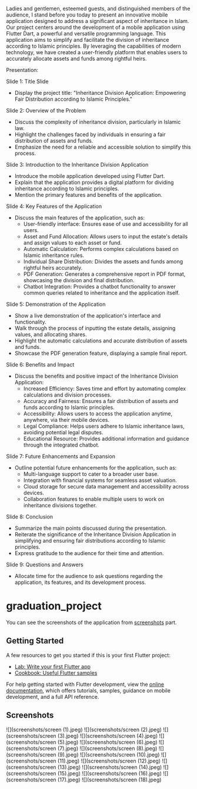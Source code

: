 Ladies and gentlemen, esteemed guests, and distinguished members of the audience, I stand before you today to present an innovative mobile application designed to address a significant aspect of inheritance in Islam. Our project centers around the development of a mobile application using Flutter Dart, a powerful and versatile programming language. This application aims to simplify and facilitate the division of inheritance according to Islamic principles. By leveraging the capabilities of modern technology, we have created a user-friendly platform that enables users to accurately allocate assets and funds among rightful heirs.

Presentation:

Slide 1: Title Slide
- Display the project title: "Inheritance Division Application: Empowering Fair Distribution according to Islamic Principles."

Slide 2: Overview of the Problem
- Discuss the complexity of inheritance division, particularly in Islamic law.
- Highlight the challenges faced by individuals in ensuring a fair distribution of assets and funds.
- Emphasize the need for a reliable and accessible solution to simplify this process.

Slide 3: Introduction to the Inheritance Division Application
- Introduce the mobile application developed using Flutter Dart.
- Explain that the application provides a digital platform for dividing inheritance according to Islamic principles.
- Mention the primary features and benefits of the application.

Slide 4: Key Features of the Application
- Discuss the main features of the application, such as:
  - User-friendly interface: Ensures ease of use and accessibility for all users.
  - Asset and Fund Allocation: Allows users to input the estate's details and assign values to each asset or fund.
  - Automatic Calculation: Performs complex calculations based on Islamic inheritance rules.
  - Individual Share Distribution: Divides the assets and funds among rightful heirs accurately.
  - PDF Generation: Generates a comprehensive report in PDF format, showcasing the division and final distribution.
  - Chatbot Integration: Provides a chatbot functionality to answer common queries related to inheritance and the application itself.

Slide 5: Demonstration of the Application
- Show a live demonstration of the application's interface and functionality.
- Walk through the process of inputting the estate details, assigning values, and allocating shares.
- Highlight the automatic calculations and accurate distribution of assets and funds.
- Showcase the PDF generation feature, displaying a sample final report.

Slide 6: Benefits and Impact
- Discuss the benefits and positive impact of the Inheritance Division Application:
  - Increased Efficiency: Saves time and effort by automating complex calculations and division processes.
  - Accuracy and Fairness: Ensures a fair distribution of assets and funds according to Islamic principles.
  - Accessibility: Allows users to access the application anytime, anywhere, via their mobile devices.
  - Legal Compliance: Helps users adhere to Islamic inheritance laws, avoiding potential legal disputes.
  - Educational Resource: Provides additional information and guidance through the integrated chatbot.

Slide 7: Future Enhancements and Expansion
- Outline potential future enhancements for the application, such as:
  - Multi-language support to cater to a broader user base.
  - Integration with financial systems for seamless asset valuation.
  - Cloud storage for secure data management and accessibility across devices.
  - Collaboration features to enable multiple users to work on inheritance divisions together.

Slide 8: Conclusion
- Summarize the main points discussed during the presentation.
- Reiterate the significance of the Inheritance Division Application in simplifying and ensuring fair distributions according to Islamic principles.
- Express gratitude to the audience for their time and attention.

Slide 9: Questions and Answers
- Allocate time for the audience to ask questions regarding the application, its features, and its development process.

# graduation_project

You can see the screenshots of the application from [screenshots](#screenshots) part.
## Getting Started


A few resources to get you started if this is your first Flutter project:

- [Lab: Write your first Flutter app](https://docs.flutter.dev/get-started/codelab)
- [Cookbook: Useful Flutter samples](https://docs.flutter.dev/cookbook)

For help getting started with Flutter development, view the
[online documentation](https://docs.flutter.dev/), which offers tutorials,
samples, guidance on mobile development, and a full API reference.

## Screenshots

![](screenshots/screen (1).jpeg)
![](screenshots/screen (2).jpeg)
![](screenshots/screen (3).jpeg)
![](screenshots/screen (4).jpeg)
![](screenshots/screen (5).jpeg)
![](screenshots/screen (6).jpeg)
![](screenshots/screen (7).jpeg)
![](screenshots/screen (8).jpeg)
![](screenshots/screen (9).jpeg)
![](screenshots/screen (10).jpeg)
![](screenshots/screen (11).jpeg)
![](screenshots/screen (12).jpeg)
![](screenshots/screen (13).jpeg)
![](screenshots/screen (14).jpeg)
![](screenshots/screen (15).jpeg)
![](screenshots/screen (16).jpeg)
![](screenshots/screen (17).jpeg)
![](screenshots/screen (18).jpeg)
